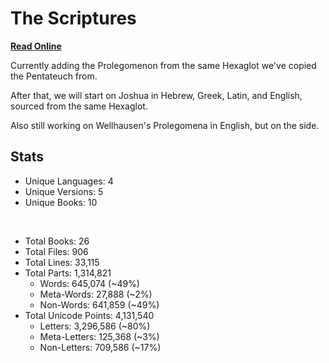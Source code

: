 # The Scriptures

**[Read Online](https://r-neal-kelly.github.io/the_scriptures/)**

Currently adding the Prolegomenon from the same Hexaglot we've copied the Pentateuch from.

After that, we will start on Joshua in Hebrew, Greek, Latin, and English, sourced from the same Hexaglot.

Also still working on Wellhausen's Prolegomena in English, but on the side.

## Stats

- Unique Languages: 4
- Unique Versions: 5
- Unique Books: 10

<br>

- Total Books: 26
- Total Files: 906
- Total Lines: 33,115
- Total Parts: 1,314,821
    - Words: 645,074 (~49%)
    - Meta-Words: 27,888 (~2%)
    - Non-Words: 641,859 (~49%)
- Total Unicode Points: 4,131,540
    - Letters: 3,296,586 (~80%)
    - Meta-Letters: 125,368 (~3%)
    - Non-Letters: 709,586 (~17%)
